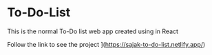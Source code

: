# To-Do-List
This is the normal To-Do list web app created using in React

Follow the link to see the project
](https://sajak-to-do-list.netlify.app/)
